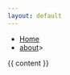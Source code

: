 ```yaml
---
layout: default
---
```


<nav> 
   <ul> 
     <li>
       <a href="/">Home</a>
       </li>
     <li>
       <a href="/">about</a>>
       </li>
  </ul>
</nav>

{{ content }}
